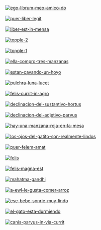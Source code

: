 <a href="https://postimg.cc/qtbFYyWQ" target="_blank"><img src="https://i.postimg.cc/qtbFYyWQ/ego-librum-meo-amico-do.png" alt="ego-librum-meo-amico-do"></a><br><br>
<a href="https://postimg.cc/fJTPfH3h" target="_blank"><img src="https://i.postimg.cc/fJTPfH3h/puer-liber-legit.png" alt="puer-liber-legit"></a><br><br>
<a href="https://postimg.cc/S2C4qXyX" target="_blank"><img src="https://i.postimg.cc/S2C4qXyX/liber-est-in-mensa.png" alt="liber-est-in-mensa"></a><br><br>
<a href="https://postimg.cc/DJNT6JY9" target="_blank"><img src="https://i.postimg.cc/DJNT6JY9/topple-2.png" alt="topple-2"></a><br><br>
<a href="https://postimg.cc/jw2TyQvn" target="_blank"><img src="https://i.postimg.cc/jw2TyQvn/topple-1.png" alt="topple-1"></a><br><br>
<a href="https://postimg.cc/HVwyBczZ" target="_blank"><img src="https://i.postimg.cc/HVwyBczZ/ella-compro-tres-manzanas.jpg" alt="ella-compro-tres-manzanas"></a><br><br>
<a href="https://postimg.cc/F7P4dLsB" target="_blank"><img src="https://i.postimg.cc/F7P4dLsB/estan-cavando-un-hoyo.jpg" alt="estan-cavando-un-hoyo"></a><br><br>
<a href="https://postimg.cc/xksW4rBG" target="_blank"><img src="https://i.postimg.cc/xksW4rBG/pulchra-luna-lucet.jpg" alt="pulchra-luna-lucet"></a><br><br>
<a href="https://postimg.cc/mcXN1P0j" target="_blank"><img src="https://i.postimg.cc/mcXN1P0j/felis-currit-in-agro.jpg" alt="felis-currit-in-agro"></a><br><br>
<a href="https://postimg.cc/PNLT00yF" target="_blank"><img src="https://i.postimg.cc/PNLT00yF/declinacion-del-sustantivo-hortus.jpg" alt="declinacion-del-sustantivo-hortus"></a><br><br>
<a href="https://postimg.cc/wtnD2XMf" target="_blank"><img src="https://i.postimg.cc/wtnD2XMf/declinacion-del-adjetivo-parvus.jpg" alt="declinacion-del-adjetivo-parvus"></a><br><br>
<a href="https://postimg.cc/67T9PHkY" target="_blank"><img src="https://i.postimg.cc/67T9PHkY/hay-una-manzana-roja-en-la-mesa.jpg" alt="hay-una-manzana-roja-en-la-mesa"></a><br><br>
<a href="https://postimg.cc/bZ6QYpx9" target="_blank"><img src="https://i.postimg.cc/bZ6QYpx9/los-ojos-del-gatito-son-realmente-lindos.jpg" alt="los-ojos-del-gatito-son-realmente-lindos"></a><br><br>
<a href="https://postimg.cc/q68fsmJj" target="_blank"><img src="https://i.postimg.cc/q68fsmJj/puer-felem-amat.jpg" alt="puer-felem-amat"></a><br><br>
<a href="https://postimg.cc/bDkbR81k" target="_blank"><img src="https://i.postimg.cc/bDkbR81k/felis.jpg" alt="felis"></a><br><br>
<a href="https://postimg.cc/QHvPFd4q" target="_blank"><img src="https://i.postimg.cc/QHvPFd4q/felis-magna-est.jpg" alt="felis-magna-est"></a><br><br>
<a href="https://postimg.cc/K1Np4Nts" target="_blank"><img src="https://i.postimg.cc/K1Np4Nts/mahatma-gandhi.jpg" alt="mahatma-gandhi"></a><br><br>
<a href="https://postimg.cc/McLLP1Jd" target="_blank"><img src="https://i.postimg.cc/McLLP1Jd/a-ewl-le-gusta-comer-arroz.jpg" alt="a-ewl-le-gusta-comer-arroz"></a><br><br>
<a href="https://postimg.cc/rDhpWg9v" target="_blank"><img src="https://i.postimg.cc/rDhpWg9v/ese-bebe-sonrie-muy-lindo.jpg" alt="ese-bebe-sonrie-muy-lindo"></a><br><br>
<a href="https://postimg.cc/XBNK2QT9" target="_blank"><img src="https://i.postimg.cc/XBNK2QT9/el-gato-esta-durmiendo.jpg" alt="el-gato-esta-durmiendo"></a><br><br>
<a href="https://postimg.cc/62vTBtwc" target="_blank"><img src="https://i.postimg.cc/62vTBtwc/canis-parvus-in-via-currit.jpg" alt="canis-parvus-in-via-currit"></a><br><br>
